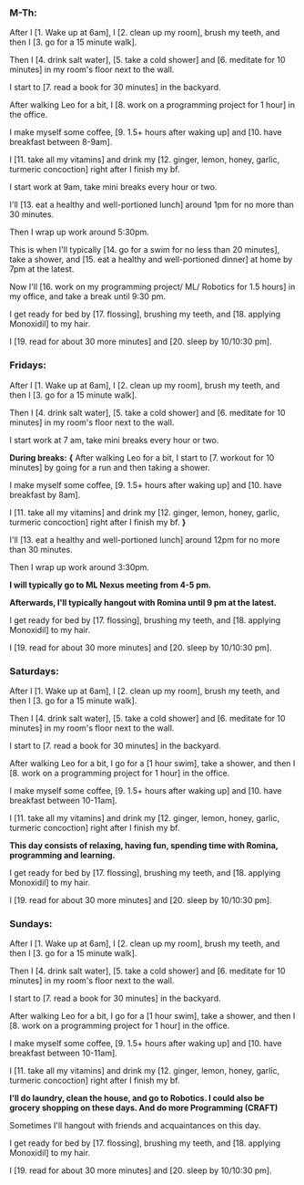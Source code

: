 ### M-Th:

After I [1. Wake up at 6am], I [2. clean up my room], brush my teeth, and then I [3. go for a 15 minute walk]. 

Then I [4. drink salt water], [5. take a cold shower] and [6. meditate for 10 minutes] in my room's floor next to the wall. 

I start to [7. read a book for 30 minutes] in the backyard. 

After walking Leo for a bit, I [8. work on a programming project for 1 hour] in the office. 

I make myself some coffee, [9. 1.5+ hours after waking up] and [10. have breakfast between 8-9am]. 

I [11. take all my vitamins] and drink my [12. ginger, lemon, honey, garlic, turmeric concoction] right after I finish my bf.

I start work at 9am, take mini breaks every hour or two. 

I'll [13. eat a healthy and well-portioned lunch] around 1pm for no more than 30 minutes. 

Then I wrap up work around 5:30pm. 

This is when I'll typically [14. go for a swim for no less than 20 minutes], take a shower, and [15. eat a healthy and well-portioned dinner] at home by 7pm at the latest. 

Now I'll [16. work on my programming project/ ML/ Robotics for 1.5 hours] in my office, and take a break until 9:30 pm. 

I get ready for bed by [17. flossing], brushing my teeth, and [18. applying Monoxidil] to my hair. 

I [19. read for about 30 more minutes] and [20. sleep by 10/10:30 pm]. 


### Fridays:
After I [1. Wake up at 6am], I [2. clean up my room], brush my teeth, and then I [3. go for a 15 minute walk]. 

Then I [4. drink salt water], [5. take a cold shower] and [6. meditate for 10 minutes] in my room's floor next to the wall. 

I start work at 7 am, take mini breaks every hour or two. 

**During breaks:**
**{**
After walking Leo for a bit, I start to [7. workout for 10 minutes] by going for a run and then taking a shower.

I make myself some coffee, [9. 1.5+ hours after waking up] and [10. have breakfast by 8am]. 

I [11. take all my vitamins] and drink my [12. ginger, lemon, honey, garlic, turmeric concoction] right after I finish my bf.
**}**

I'll [13. eat a healthy and well-portioned lunch] around 12pm for no more than 30 minutes. 

Then I wrap up work around 3:30pm. 

**I will typically go to ML Nexus meeting from 4-5 pm.** 

**Afterwards, I'll typically hangout with Romina until 9 pm at the latest.** 

I get ready for bed by [17. flossing], brushing my teeth, and [18. applying Monoxidil] to my hair. 

I [19. read for about 30 more minutes] and [20. sleep by 10/10:30 pm]. 

### Saturdays:

After I [1. Wake up at 6am], I [2. clean up my room], brush my teeth, and then I [3. go for a 15 minute walk]. 

Then I [4. drink salt water], [5. take a cold shower] and [6. meditate for 10 minutes] in my room's floor next to the wall. 

I start to [7. read a book for 30 minutes] in the backyard. 

After walking Leo for a bit, I go for a [1 hour swim], take a shower, and then I [8. work on a programming project for 1 hour] in the office. 

I make myself some coffee, [9. 1.5+ hours after waking up] and [10. have breakfast between 10-11am]. 

I [11. take all my vitamins] and drink my [12. ginger, lemon, honey, garlic, turmeric concoction] right after I finish my bf.

**This day consists of relaxing, having fun, spending time with Romina, programming and learning.**

I get ready for bed by [17. flossing], brushing my teeth, and [18. applying Monoxidil] to my hair. 

I [19. read for about 30 more minutes] and [20. sleep by 10/10:30 pm]. 

### Sundays:

After I [1. Wake up at 6am], I [2. clean up my room], brush my teeth, and then I [3. go for a 15 minute walk]. 

Then I [4. drink salt water], [5. take a cold shower] and [6. meditate for 10 minutes] in my room's floor next to the wall. 

I start to [7. read a book for 30 minutes] in the backyard. 

After walking Leo for a bit, I go for a [1 hour swim], take a shower, and then I [8. work on a programming project for 1 hour] in the office. 

I make myself some coffee, [9. 1.5+ hours after waking up] and [10. have breakfast between 10-11am]. 

I [11. take all my vitamins] and drink my [12. ginger, lemon, honey, garlic, turmeric concoction] right after I finish my bf.

**I'll do laundry, clean the house, and go to Robotics. I could also be grocery shopping on these days. And do more Programming (CRAFT)**

Sometimes I'll hangout with friends and acquaintances on this day. 

I get ready for bed by [17. flossing], brushing my teeth, and [18. applying Monoxidil] to my hair. 

I [19. read for about 30 more minutes] and [20. sleep by 10/10:30 pm]. 